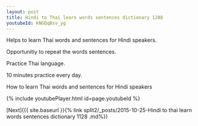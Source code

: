 ```yaml
---
layout: post
title: Hindi to Thai learn words sentences dictionary 1288 
youtubeId: KNGQqBsv_yg
---
```

 
 
Helps to learn Thai words and sentences for Hindi speakers.

Opportunitiy to repeat the words sentences. 

Practice Thai language. 
 
10 minutes practice every day. 
 
How to learn Thai words and sentences for Hindi speakers 
 
{% include youtubePlayer.html id=page.youtubeId %}
 
 
[Next]({{ site.baseurl }}{% link  split2/_posts/2015-10-25-Hindi to thai learn words sentences dictionary 1128 .md%})
 
